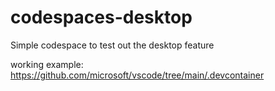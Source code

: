 # codespaces-desktop
Simple codespace to test out the desktop feature

working example: https://github.com/microsoft/vscode/tree/main/.devcontainer
